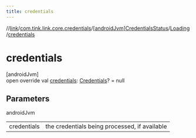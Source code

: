 ```yaml
---
title: credentials
---
```

//[link](../../../../index.html)/[com.tink.link.core.credentials](../../index.html)/[[androidJvm]CredentialsStatus](../index.html)/[Loading](index.html)/[credentials](credentials.html)



# credentials



[androidJvm]\
open override val [credentials](credentials.html): [Credentials](../../../com.tink.model.credentials/[android-jvm]-credentials/index.html)? = null



## Parameters


androidJvm

| | |
|---|---|
| credentials | the credentials being processed, if available |




